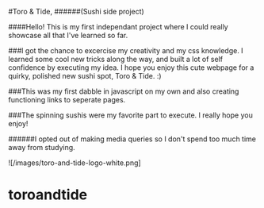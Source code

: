 #Toro & Tide,
######(Sushi side project)

####Hello! This is my first independant project where I could really showcase all that I've learned so far.

###I got the chance to excercise my creativity and my css knowledge. I learned some cool new tricks along the way, and built a lot of self confidence by executing my idea. I hope you enjoy this cute webpage for a quirky, polished new sushi spot, Toro & Tide. :)

###This was my first dabble in javascript on my own and also creating functioning links to seperate pages.

###The spinning sushis were my favorite part to execute. I really hope you enjoy!

######I opted out of making media queries so I don't spend too much time away from studying.

![/images/toro-and-tide-logo-white.png]
# toroandtide

